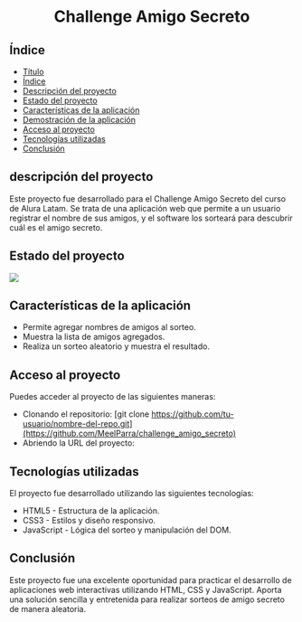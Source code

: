 <h1 align="center"> Challenge Amigo Secreto </h1>

## Índice

* [Título](#Título)
* [Índice](#índice)
* [Descripción del proyecto](#descripción-del-proyecto)
* [Estado del proyecto](#Estado-del-proyecto)
* [Características de la aplicación](#Características-de-la-aplicación)
* [Demostración de la aplicación](#Demostración-de-la-aplicación)
* [Acceso al proyecto](#acceso-proyecto)
* [Tecnologías utilizadas](#tecnologías-utilizadas)
* [Conclusión](#conclusión)


## descripción del proyecto
Este proyecto fue desarrollado para el Challenge Amigo Secreto del curso de Alura Latam. Se trata de una aplicación web que permite a un usuario registrar el nombre de sus amigos, y el software los sorteará para descubrir cuál es el amigo secreto.

## Estado del proyecto
<p align="left">
   <img src="https://img.shields.io/badge/STATUS-%20COMPLETADO-purple">
</p>

## Características de la aplicación
* Permite agregar nombres de amigos al sorteo.
* Muestra la lista de amigos agregados.
* Realiza un sorteo aleatorio y muestra el resultado.

## Acceso al proyecto
Puedes acceder al proyecto de las siguientes maneras:
* Clonando el repositorio:
  [git clone https://github.com/tu-usuario/nombre-del-repo.git](https://github.com/MeelParra/challenge_amigo_secreto)
* Abriendo la URL del proyecto:
  
## Tecnologías utilizadas
El proyecto fue desarrollado utilizando las siguientes tecnologías:
* HTML5 - Estructura de la aplicación.
* CSS3 - Estilos y diseño responsivo.
* JavaScript - Lógica del sorteo y manipulación del DOM.

## Conclusión
Este proyecto fue una excelente oportunidad para practicar el desarrollo de aplicaciones web interactivas utilizando HTML, CSS y JavaScript. Aporta una solución sencilla y entretenida para realizar sorteos de amigo secreto de manera aleatoria. 
